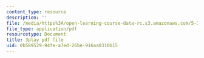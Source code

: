 ```yaml
---
content_type: resource
description: ''
file: /media/https%3A/open-learning-course-data-rc.s3.amazonaws.com/5-310-laboratory-chemistry-fall-2019/0b58952994fea7ed26be916aa0310b15_J23egLCM2tc.pdf
file_type: application/pdf
resourcetype: Document
title: 3play pdf file
uid: 0b589529-94fe-a7ed-26be-916aa0310b15
---
```

